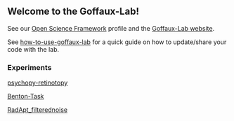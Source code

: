 ## Welcome to the Goffaux-Lab!

See our [Open Science Framework](https://osf.io/nxy5s/) profile and the
[Goffaux-Lab website](https://sites.uclouvain.be/goffauxlab/index.html).

See
[how-to-use-goffaux-lab](https://github.com/Goffaux-Lab/how-to-use-goffaux-lab)
for a quick guide on how to update/share your code with the lab.  

### Experiments
[psychopy-retinotopy](https://github.com/Goffaux-Lab/psychopy-retinotopy)

[Benton-Task](https://github.com/Goffaux-Lab/Benton-Task)

[RadApt_filterednoise](https://github.com/Goffaux-Lab/RadApt_filterednoise)
